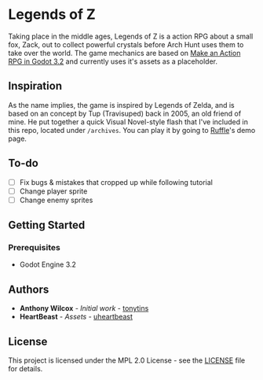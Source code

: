 # Legends of Z

Taking place in the middle ages, Legends of Z is a action RPG about a small fox, Zack, out to collect powerful crystals before Arch Hunt uses them to take over the world. The game mechanics are based on [Make an Action RPG in Godot 3.2](https://www.youtube.com/playlist?list=PLruHL7t3QhB9nQJsNVmnJ5WyuJrMaRE65) and currently uses it's assets as a placeholder.

## Inspiration

As the name implies, the game is inspired by Legends of Zelda, and is based on an concept by Tup (Travisuped) back in 2005, an old friend of mine. He put together a quick Visual Novel-style flash that I've included in this repo, located under ``/archives``. You can play it by going to [Ruffle](https://ruffle.rs/)'s demo page.

## To-do

- [ ] Fix bugs & mistakes that cropped up while following tutorial
- [ ] Change player sprite
- [ ] Change enemy sprites

## Getting Started

### Prerequisites

- Godot Engine 3.2

## Authors

- **Anthony Wilcox** - _Initial work_ - [tonytins](https://github.com/tonytins)
- **HeartBeast** - _Assets_ - [uheartbeast](https://github.com/uheartbeast/)

## License

This project is licensed under the MPL 2.0 License - see the [LICENSE](LICENSE) file for details.